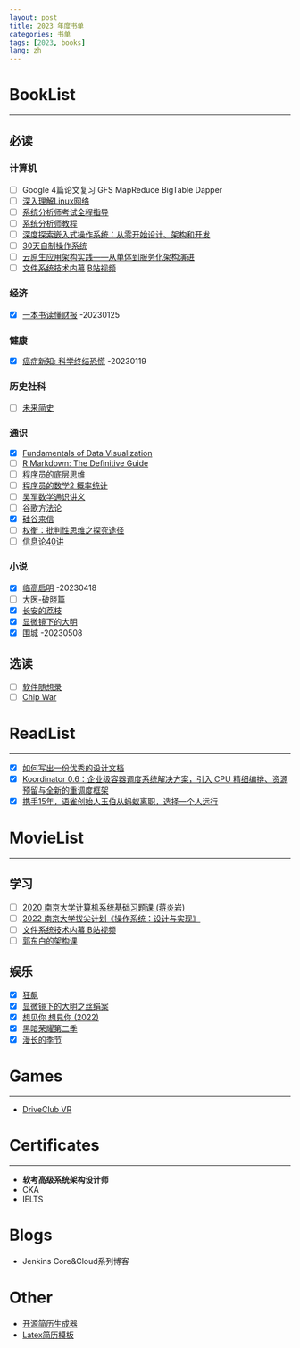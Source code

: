 ```yaml
---
layout: post
title: 2023 年度书单
categories: 书单
tags: [2023, books]
lang: zh
---
```


# BookList
---
## 必读
### 计算机
- [ ] Google 4篇论文复习 GFS MapReduce BigTable Dapper
- [ ] [深入理解Linux网络](https://github.com/yanfeizhang/coder-kung-fu)
- [ ] [系统分析师考试全程指导](https://book.douban.com/subject/3998926/)
- [ ] [系统分析师教程](https://baike.baidu.com/item/%E7%B3%BB%E7%BB%9F%E5%88%86%E6%9E%90%E5%B8%88%E6%95%99%E7%A8%8B/8182174)
- [ ] [深度探索嵌入式操作系统：从零开始设计、架构和开发](https://book.douban.com/subject/26643785/)
- [ ] [30天自制操作系统](https://book.douban.com/subject/11530329/)
- [ ] [云原生应用架构实践——从单体到服务化架构演进](https://book.douban.com/subject/27091064/)
- [ ] [文件系统技术内幕](https://book.douban.com/subject/35731316/) [B站视频](https://www.bilibili.com/video/av889477532/)

### 经济
- [X] [一本书读懂财报](https://book.douban.com/subject/25926542/) -20230125

### 健康
- [X] [癌症新知: 科学终结恐慌](https://book.douban.com/subject/27104999/) -20230119

### 历史社科
- [ ] [未来简史](https://book.douban.com/subject/26943161/)

### 通识
- [X] [Fundamentals of Data Visualization](https://clauswilke.com/dataviz/)
- [ ] [R Markdown: The Definitive Guide](https://bookdown.org/yihui/rmarkdown/)
- [ ] [程序员的底层思维](https://book.douban.com/subject/35794819/)
- [ ] [程序员的数学2 概率统计](https://book.douban.com/subject/26593822/)
- [ ] [吴军数学通识讲义](https://book.douban.com/subject/35426737/)
- [ ] [谷歌方法论](https://zhuanlan.zhihu.com/p/543113943)
- [X] [硅谷来信]()
- [ ] [权衡：批判性思维之探究途径](https://book.douban.com/subject/26115203/)
- [ ] [信息论40讲](http://hongchaozhang.github.io/blog/2019/08/26/infomation-theory/)

### 小说
- [X] [临高启明](https://book.douban.com/subject/26957420/) -20230418
- [ ] [大医-破晓篇](https://book.douban.com/subject/36069426/)
- [X] [长安的荔枝](https://book.douban.com/subject/36104107/)
- [X] [显微镜下的大明](https://book.douban.com/subject/30414743/)
- [X] [围城](https://book.douban.com/subject/11524204/) -20230508

## 选读
- [ ] [软件随想录](https://book.douban.com/subject/4163938/)
- [ ] [Chip War](https://book.douban.com/subject/36082349/)

# ReadList
--- 
- [X] [如何写出一份优秀的设计文档](https://mp.weixin.qq.com/s/EUAN-w14moJiQ0oVUTCtgQ)
- [X] [Koordinator 0.6：企业级容器调度系统解决方案，引入 CPU 精细编排、资源预留与全新的重调度框架](https://mp.weixin.qq.com/s/YdoxVxz_91ZFemF8JuxRvQ)
- [X] [携手15年，语雀创始人玉伯从蚂蚁离职，选择一个人远行](https://mp.weixin.qq.com/s/_ehHZfBo9A6_oq5RaA57Vw)

# MovieList
---

## 学习
- [ ] [2020 南京大学计算机系统基础习题课 (蒋炎岩)](https://www.bilibili.com/video/BV1qa4y1j7xk/)
- [ ] [2022 南京大学拔尖计划《操作系统：设计与实现》](https://www.bilibili.com/video/BV1sR4y1V7T4/)
- [ ] [文件系统技术内幕 B站视频](https://www.bilibili.com/video/av889477532/)
- [ ] [郭东白的架构课](https://time.geekbang.org/column/intro/460?utm_term=zeusXD30A&utm_source=geektime&utm_medium=geektime&utm_campaign=100099801&utm_content=text&tab=comment)

## 娱乐
- [X] [狂飙](https://movie.douban.com/subject/35465232/)
- [X] [显微镜下的大明之丝绢案](https://movie.douban.com/subject/35465011/)
- [X] [想见你 想見你 (2022)](https://movie.douban.com/subject/35208467/)
- [X] [黑暗荣耀第二季](https://m.douban.com/movie/subject/36193784/)
- [X] [漫长的季节](https://movie.douban.com/subject/35588177/)

# Games
---
- [DriveClub VR](https://www.douban.com/game/27185974/)

# Certificates
---
- **软考高级系统架构设计师**
- CKA
- IELTS

# Blogs
- Jenkins Core&Cloud系列博客

# Other
- [开源简历生成器](https://github.com/AmruthPillai/Reactive-Resume)
- [Latex简历模板](https://github.com/sb2nov/resume)
